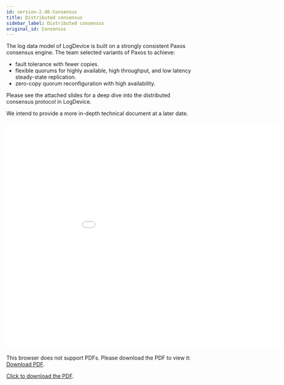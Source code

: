 ```yaml
---
id: version-2.46-Consensus
title: Distributed consensus
sidebar_label: Distributed consensus
original_id: Consensus
---
```



The log data model of LogDevice is built on a strongly consistent Paxos consensus engine. The team selected variants of Paxos to achieve:
* fault tolerance with fewer copies.
* flexible quorums for highly available, high throughput, and low latency steady-state replication.
* zero-copy quorum reconfiguration with high availability.

Please see the attached slides for a deep dive into the distributed consensus protocol in LogDevice.

We intend to provide a more in-depth technical document at a later date.

<object data="assets/LogDevice_Consensus_deepdive.pdf" type="application/pdf" width="1000px" height="600px" allowfullscreen>
    <embed src="assets/LogDevice_Consensus_deepdive.pdf" width="1000" height="600" frameborder="0" allowfullscreen>
        <p>This browser does not support PDFs. Please download the PDF to view it: <a href="assets/LogDevice_Consensus_deepdive.pdf">Download PDF</a>.</p>
    </embed>
</object>

<p>
<p><a href="assets/LogDevice_Consensus_deepdive.pdf">Click to download the PDF</a>.</p>
